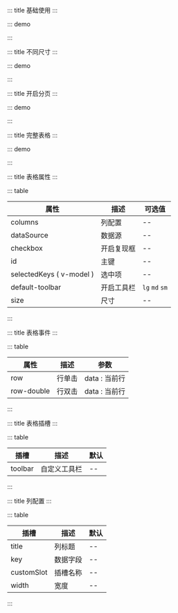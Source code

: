 ::: title 基础使用
:::

::: demo

<template>
  <lay-table :columns="columns" :dataSource="dataSource">
    <template v-slot:username="{ data }"> {{data.username}} </template>
    <template v-slot:password="{ data }"> {{data.password}} </template>
    <template v-slot:operator="{ data }">
      <lay-button >修改</lay-button>
      <lay-button type="primary">删除</lay-button>
    </template>
  </lay-table>
</template>

<script>
import { ref } from 'vue'

export default {
  setup() {

    const columns = [
      {
        title:"账户",
        width:"200px",
        slot:"username",
        key:"username"
      },{
        title:"密码",
        width: "180px",
        slot:"password",
        key:"password"
      },{
        title:"年龄",
        width: "180px",
        key:"age"
      },{
        title:"操作",
        width: "180px",
        customSlot:"operator",
        key:"operator"
      }
    ]

    const dataSource = [
      {username:"root", password:"root", age:"18"},
      {username:"woow", password:"woow", age:"20"}
    ]

    return {
      columns,
      dataSource
    }
  }
}
</script>

:::

::: title 不同尺寸
:::

::: demo

<template>
  <lay-table :columns="columns" :dataSource="dataSource" size="lg">
    <template v-slot:username="{ data }"> {{data.username}} </template>
    <template v-slot:password="{ data }"> {{data.password}} </template>
    <template v-slot:operator="{ data }">
      <lay-button >修改</lay-button>
      <lay-button type="primary">删除</lay-button>
    </template>
  </lay-table>
</template>

<script>
import { ref } from 'vue'

export default {
  setup() {

    const columns = [
      {
        title:"账户",
        width:"200px",
        slot:"username",
        key:"username"
      },{
        title:"密码",
        width: "180px",
        slot:"password",
        key:"password"
      },{
        title:"年龄",
        width: "180px",
        key:"age"
      },{
        title:"操作",
        width: "180px",
        customSlot:"operator",
        key:"operator"
      }
    ]

    const dataSource = [
      {username:"root", password:"root", age:"18"},
      {username:"woow", password:"woow", age:"20"}
    ]

    return {
      columns,
      dataSource
    }
  }
}
</script>

:::

::: title 开启分页
:::

::: demo

<template>
  <lay-table :columns="columns" :dataSource="dataSource" :page="page" @change="change">
    <template v-slot:username="{ data }"> {{data.username}} </template>
    <template v-slot:password="{ data }"> {{data.password}} </template>
    <template v-slot:operator="{ data }">
      <lay-button >修改</lay-button>
      <lay-button type="primary">删除</lay-button>
    </template>
  </lay-table>
</template>

<script>
import { ref } from 'vue'

export default {
  setup() {
    
    const page = {
      total: 100,
      limit: 10
    }

    const change = function({ current }){
      console.log("当前页:" + JSON.stringify(current))
    }

    const columns = [
      {
        title:"账户",
        width:"200px",
        slot:"username",
        key:"username"
      },{
        title:"密码",
        width: "180px",
        slot:"password",
        key:"password"
      },{
        title:"年龄",
        width: "180px",
        key:"age"
      },{
        title:"操作",
        width: "180px",
        customSlot:"operator",
        key:"operator"
      }
    ]

    const dataSource = [
      {username:"root", password:"root", age:"18"},
      {username:"woow", password:"woow", age:"20"}
    ]

    return {
      page,
      change,
      columns,
      dataSource
    }
  }
}
</script>

:::

::: title 完整表格
:::

::: demo

<template>
  <lay-table :columns="columns" id="id" :dataSource="dataSource" v-model:selectedKeys="selectedKeys"  :checkbox="checkbox" :default-toolbar="defaultToolbar" @row="rowClick">
    <template v-slot:toolbar>
      <lay-button size="sm">新增</lay-button>
      <lay-button size="sm">删除</lay-button>
    </template>
    <template v-slot:username="{ data }"> {{data.username}} </template>
    <template v-slot:password="{ data }"> {{data.password}} </template>
    <template v-slot:operator="{ data }">
      <lay-button >修改</lay-button>
      <lay-button type="primary">删除</lay-button>
    </template>
  </lay-table>
</template>

<script>
import { ref } from 'vue'

export default {
  setup() {

    const selectedKeys = ref(['1'])
    const checkbox = ref(true)
    const defaultToolbar = ref(true)

    const columns = [
      {
        title:"账户",
        width:"200px",
        customSlot:"username",
        key:"username"
      },{
        title:"密码",
        width: "180px",
        customSlot:"password",
        key:"password"
      },{
        title:"年龄",
        width: "180px",
        key:"age"
      },{
        title:"操作",
        width: "180px",
        customSlot:"operator",
        key:"operator"
      }
    ]

    const dataSource = [
      {id:"1", username:"root", password:"root", age:"18"},
      {id:"2", username:"woow", password:"woow", age:"20"}
    ]

    const rowClick = function(data) {
      console.log(JSON.stringify(data))
    }
    
    const rowDoubleClick = function(data) {
      console.log(JSON.stringify(data))
    }

    return {
      columns,
      dataSource,
      selectedKeys,
      checkbox,
      defaultToolbar,
      rowClick,
      rowDoubleClick
    }
  }
}
</script>

:::

::: title 表格属性
:::

::: table

| 属性                     | 描述       | 可选值         |
| ------------------------ | ---------- | -------------- |
| columns                  | 列配置     | --             |
| dataSource               | 数据源     | --             |
| checkbox                 | 开启复现框 | --             |
| id                       | 主键       | --             |
| selectedKeys ( v-model ) | 选中项     | --             |
| default-toolbar          | 开启工具栏 | `lg` `md` `sm` |
| size                     | 尺寸       | --             |

:::

::: title 表格事件
:::

::: table

| 属性       | 描述   | 参数          |
| ---------- | ------ | ------------- |
| row        | 行单击 | data : 当前行 |
| row-double | 行双击 | data : 当前行 |

:::

::: title 表格插槽
:::

::: table

| 插槽    | 描述         | 默认 |
| ------- | ------------ | ---- |
| toolbar | 自定义工具栏 | --   |

:::

::: title 列配置
:::

::: table

| 插槽    | 描述         | 默认 |
| ------- | ------------ | ---- |
| title | 列标题 | --   |
| key | 数据字段 | --   |
| customSlot | 插槽名称 | --   |
| width | 宽度 | --   |
:::